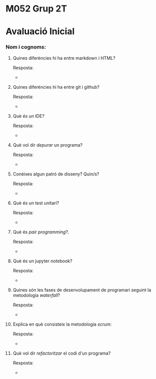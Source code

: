 # M052 Grup 2T
# Avaluació Inicial

### Nom i cognoms:

1. Quines diferències hi ha entre markdown i HTML?

    Resposta: 
    
    
    -


2. Quines diferències hi ha entre git i github?

    Resposta: 
    
    
    -


3. Què és un IDE?

    Resposta:
    
    
    -

4. Què vol dir _depurar_ un programa?

    Resposta:


    -

5. Conèixes algun patró de disseny? Quin/s?

    Resposta: 


    -

6. Què és un test unitari?

    Resposta: 


    -

7. Què és _pair programming_?.

    Resposta:


    -

8. Què és un jupyter notebook?
  
    Resposta:


    -

9. Quines són les fases de desenvolupament de programari seguint la metodologia _waterfall_?

    Resposta:


    -

9. Explica en què consisteix la metodologia _scrum_:

    Resposta:


    -

10. Què vol dir _refactoritzar_ el codi d'un programa?

    Resposta:


    -